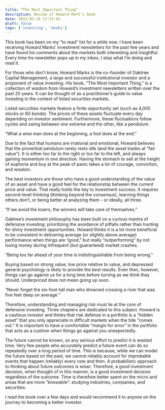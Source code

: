 ```yaml
---
title: “The Most Important Thing”
description: Review of Howard Mark's book
date: 2022-02-16 17:51:42
draft: false
tags: ['investing', 'books']
---
```


This book has been on my “to read” list for a while now. I have been receiving Howard Marks' investment newsletters for the past few years and have found his comments about the markets both interesting and insightful. Every time his newsletter pops up in my inbox, I stop what I’m doing and read it.

For those who don’t know, Howard Marks is the co-founder of Oaktree Capital Management, a large and successful institutional investor and a proponent of value investing. His book, “The Most Important Thing,” is a collection of wisdom from Howard’s investment newsletters written over the past 20 years. It can be thought of as a practitioner’s guide to value investing in the context of listed securities markets.

Listed securities markets feature a finite opportunity set (such as 4,000 stocks or 60 bonds). The prices of these assets fluctuate every day depending on investor sentiment. Furthermore, these fluctuations follow cycles and swing between one extreme and the other, like a pendulum.

“What a wise man does at the beginning, a fool does at the end.”

Due to the fact that humans are irrational and emotional, Howard believes that the proverbial pendulum rarely rests idle (and the asset trades at “fair value”). It is either too far to the right or too far to the left, and always gaining momentum in one direction. Having the stomach to sell at the height of euphoria and buy at the peak of panic takes a lot of courage, conviction, and wisdom.

The best investors are those who have a good understanding of the value of an asset and have a good feel for the relationship between the current price and value. That really holds the key to investment success. It requires second-level thinking (thinking beyond the consensus), learning things others don’t, or being better at analyzing them - or ideally, all three.

“If we avoid the losers, the winners will take care of themselves.”

Oaktree’s investment philosophy has been built on a curious mantra of defensive investing: prioritizing the avoidance of pitfalls rather than hunting for shiny investment opportunities. Howard thinks it is a lot more beneficial to be consistent in delivering average (or slightly above average) performance when things are “good,” but really “outperforming” by not losing money during infrequent (but guaranteed) market crashes.

“Being too far ahead of your time is indistinguishable from being wrong.”

Buying based on strong value, low price relative to value, and depressed general psychology is likely to provide the best results. Even then, however, things can go against us for a long time before turning as we think they should. Underpriced does not mean going up soon.

“Never forget the six-foot-tall man who drowned crossing a river that was five feet deep on average.”

Therefore, understanding and managing risk must lie at the core of defensive investing. Three chapters are dedicated to this subject. Howard is a cautious investor and thinks that risk defense in a portfolio is a “hidden asset” that you only appreciate in difficult markets when the tide “comes out.” It is important to have a comfortable “margin for error” in the portfolio that acts as a cushion when things go against you unexpectedly.

The future cannot be known, so any serious effort to predict it is wasted time. Very few people who accurately predict a future event can do so repeatedly over a long period of time. This is because, while we can model the future based on the past, we cannot reliably account for improbable events that happen (reliably) every now and then. A probabilistic approach to thinking about future outcomes is wiser. Therefore, a good investment decision, when thought of in this manner, is a good investment decision regardless of the outcome. Time is therefore better spent on the micro and areas that are more “knowable”: studying industries, companies, and securities.

I read the book over a few days and would recommend it to anyone on the journey to becoming a better investor.